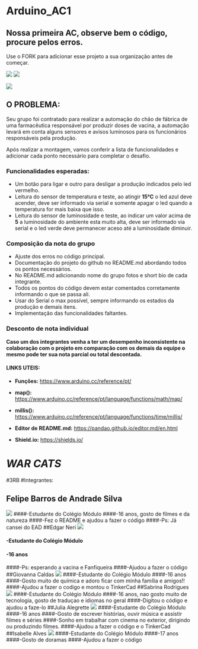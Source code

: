# Arduino_AC1
## Nossa primeira AC, observe bem o código, procure pelos erros.

Use o FORK para adicionar esse projeto a sua organização antes de começar.

![](https://img.shields.io/github/forks/Leoruiz197/Arduino_AC1)
![](https://img.shields.io/github/stars/Leoruiz197/Arduino_AC1)

![](https://github.com/Leoruiz197/Arduino_AC1/blob/main/AC1.png)

## **O PROBLEMA:** 

Seu grupo foi contratado para realizar a automação do chão de fábrica de uma farmacêutica responsável por produzir doses de vacina, a automação levará em conta alguns sensores e avisos luminosos para os funcionários responsáveis pela produção.

Após realizar a montagem, vamos conferir a lista de funcionalidades e adicionar cada ponto necessário para completar o desafio.

### Funcionalidades esperadas:

- Um botão para ligar e outro para desligar a produção indicados pelo led vermelho.
- Leitura do sensor de temperatura e teste, ao atingir **15℃** o led azul deve acender, deve ser informado via serial e somente apagar o led quando a temperatura for mais baixa que isso.
- Leitura do sensor de luminosidade e teste, ao indicar um valor acima de **5** a luminosidade do ambiente esta muito alta, deve ser informado via serial e o led verde deve permanecer aceso até a luminosidade diminuir.

### Composição da nota do grupo
- Ajuste dos erros no código principal.
- Documentação do projeto do github no README.md abordando todos os pontos necessários.
- No README.md adicionando nome do grupo fotos e short bio de cada integrante.
- Todos os pontos do código devem estar comentados corretamente informando o que se passa ali.
- Usar do Serial o max possível, sempre informando os estados da produção e demais itens.
- Implementação das funcionalidades faltantes.

### Desconto de nota individual

**Caso um dos integrantes venha a ter um desempenho inconsistente na colaboração com o projeto em comparação com os demais da equipe o mesmo pode ter sua nota parcial ou total descontada.**

#### LINKS UTEIS:

- **Funções:** https://www.arduino.cc/reference/pt/
- **map():** https://www.arduino.cc/reference/pt/language/functions/math/map/
- **millis():** https://www.arduino.cc/reference/pt/language/functions/time/millis/

- **Editor de README.md:** https://pandao.github.io/editor.md/en.html
- **Shield.io:** https://shields.io/



# ***WAR  CATS***
#3RB
#Integrantes:
## Felipe Barros de Andrade Silva
![](https://github.com/War-Cats/Arduino_AC1/blob/main/20210330_192106.jpg)
####-Estudante  do Colégio Módulo
####-16 anos, gosto de filmes e da natureza
####-Fez o README e ajudou a fazer o código
####-Ps: Já cansei do EAD
##Edgar Neri
![](https://github.com/War-Cats/Arduino_AC1/blob/main/PSFix_20210204_213655.jpeg)
#### -Estudante do Colégio Módulo
#### -16 anos
####-Ps: esperando a vacina e Fanfiqueira
####-Ajudou a fazer o código
##Giovanna Caldas
![](https://github.com/War-Cats/Arduino_AC1/blob/main/giovanna.jpg)
####-Estudante do Colégio Módulo
####-16 anos
####-Gosto muito de química e adoro ficar com minha família e amigos!!
####-Ajudou a fazer o codigo e montou o TinkerCad 
##Sabrina Rodrigues
![](https://github.com/War-Cats/Arduino_AC1/blob/main/IMG-20210330-WA0074.jpg)
####-Estudante do Colégio Módulo
####-16 anos, nao gosto muito de tecnologia, gosto de traduçao e idiomas no geral
####-Digitou o código e ajudou a faze-lo
##Julia Alegrette
![](https://github.com/War-Cats/Arduino_AC1/blob/main/WhatsApp%20Image%202021-03-30%20at%2019.44.12.jpeg)
####-Estudante do Colégio Módulo
####-16 anos
####-Gosto de escrever histórias, ouvir música e assistir filmes e séries
####-Sonho em trabalhar com cinema no exterior, dirigindo ou produzindo filmes.
####-Ajudou a fazer o código e o TinkerCad
##Isabelle Alves
![](https://github.com/War-Cats/Arduino_AC1/blob/main/Screenshot_20210330-204048_WhatsApp.jpg)
####-Estudante do Colégio Módulo
####-17 anos
####-Gosto de doramas
####-Ajudou a fazer o código

